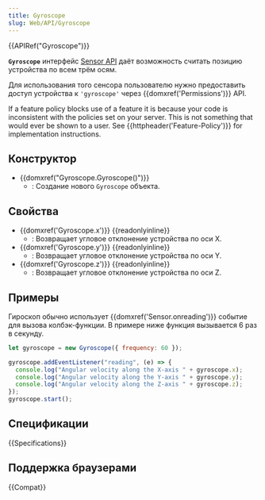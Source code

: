 ```yaml
---
title: Gyroscope
slug: Web/API/Gyroscope
---
```


{{APIRef("Gyroscope")}}

**`Gyroscope`** интерфейс [Sensor API](/docs/Web/API/Sensor_APIs) даёт возможность считать позицию устройства по всем трём осям.

Для использования того сенсора пользователю нужно предоставить доступ устройства к `'gyroscope'` через {{domxref('Permissions')}} API.

If a feature policy blocks use of a feature it is because your code is inconsistent with the policies set on your server. This is not something that would ever be shown to a user. See {{httpheader('Feature-Policy')}} for implementation instructions.

## Конструктор

- {{domxref("Gyroscope.Gyroscope()")}}
  - : Создание нового `Gyroscope` объекта.

## Свойства

- {{domxref('Gyroscope.x')}} {{readonlyinline}}
  - : Возвращает угловое отклонение устройства по оси X.
- {{domxref('Gyroscope.y')}} {{readonlyinline}}
  - : Возвращает угловое отклонение устройства по оси Y.
- {{domxref('Gyroscope.z')}} {{readonlyinline}}
  - : Возвращает угловое отклонение устройства по оси Z.

## Примеры

Гироскоп обычно использует {{domxref('Sensor.onreading')}} событие для вызова колбэк-функции. В примере ниже функция вызывается 6 раз в секунду.

```js
let gyroscope = new Gyroscope({ frequency: 60 });

gyroscope.addEventListener("reading", (e) => {
  console.log("Angular velocity along the X-axis " + gyroscope.x);
  console.log("Angular velocity along the Y-axis " + gyroscope.y);
  console.log("Angular velocity along the Z-axis " + gyroscope.z);
});
gyroscope.start();
```

## Спецификации

{{Specifications}}

## Поддержка браузерами

{{Compat}}
